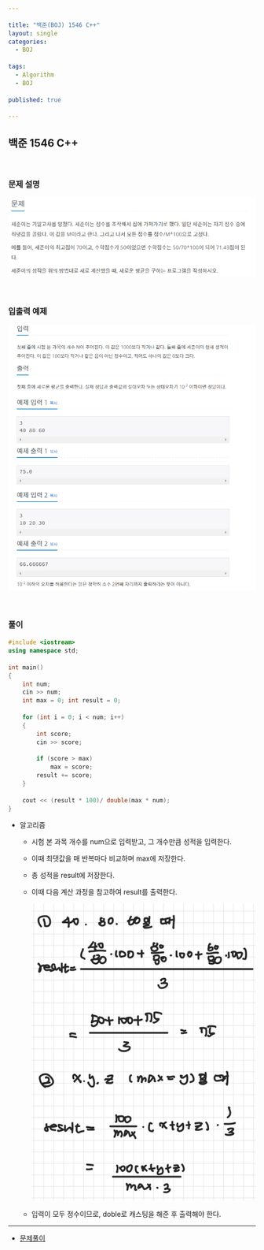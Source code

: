 ```yaml
---

title: "백준(BOJ) 1546 C++"
layout: single
categories:
  - BOJ

tags:
  - Algorithm
  - BOJ

published: true

---
```


## 백준 1546 C++

<br>

### 문제 설명

![image-20221207152545290](/assets/images/2022-12-07-BOJ15552/image-20221207152545290.png)

<br>

### 입출력 예제

![image-20221207152602895](/assets/images/2022-12-07-BOJ15552/image-20221207152602895.png)

<br>

### 풀이

```cpp
#include <iostream>
using namespace std;

int main()
{
    int num;
    cin >> num;
    int max = 0; int result = 0;

    for (int i = 0; i < num; i++)
    {
        int score;
        cin >> score;

        if (score > max)
            max = score;
        result += score;
    }

    cout << (result * 100)/ double(max * num);
}
```

- 알고리즘

  - 시험 본 과목 개수를 num으로 입력받고, 그 개수만큼 성적을 입력한다.
  
  - 이때 최댓값을 매 반복마다 비교하며 max에 저장한다.

  - 총 성적을 result에 저장한다.

  - 이때 다음 계산 과정을 참고하여 result를 출력한다.

    ![image-20221207153138511](/assets/images/2022-12-07-BOJ15552/image-20221207153138511.png)
  
  - 입력이 모두 정수이므로, doble로 캐스팅을 해준 후 출력해야 한다.

---

- [문제풀이](https://www.acmicpc.net/user/malove8466)

